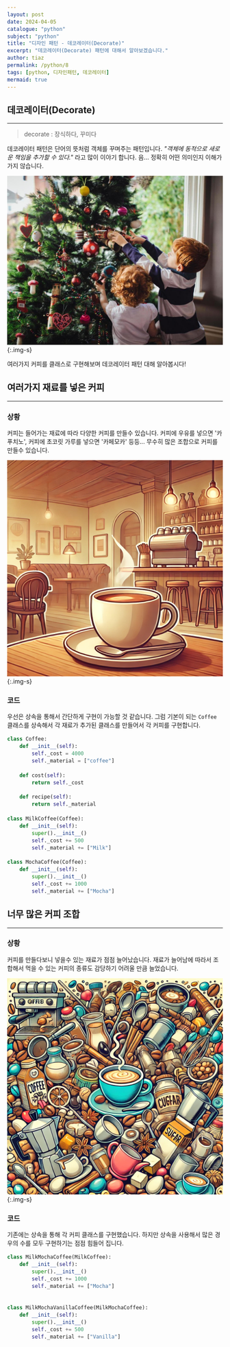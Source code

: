 ```yaml
---
layout: post
date: 2024-04-05
catalogue: "python"
subject: "python"
title: "디자인 패턴 - 데코레이터(Decorate)"
excerpt: "데코레이터(Decorate) 패턴에 대해서 알아보겠습니다."
author: tiaz
permalink: /python/8
tags: [python, 디자인패턴, 데코레이터]
mermaid: true
---
```


## 데코레이터(Decorate)

---

> decorate : 장식하다, 꾸미다

데코레이터 패턴은 단어의 뜻처럼 객체를 꾸며주는 패턴입니다. _"객체에 동적으로 새로운 책임을 추가할 수 있다."_ 라고 많이 이야기 합니다. 음... 정확히 어떤 의미인지 이해가 가지 않습니다.

![decorate](/assets/img/content/python/008/001.png){:.img-s}

여러가지 커피를 클래스로 구현해보며 데코레이터 패턴 대해 알아봅시다!

## 여러가지 재료를 넣은 커피

---

### 상황

커피는 들어가는 재료에 따라 다양한 커피를 만들수 있습니다. 커피에 우유를 넣으면 '카푸치노', 커피에 초코릿 가루를 넣으면 '카페모카' 등등... 무수히 많은 조합으로 커피를 만들수 있습니다.

![다양한 커피](/assets/img/content/python/008/002.png){:.img-s}

### 코드

우선은 상속을 통해서 간단하게 구현이 가능할 것 같습니다. 그럼 기본이 되는 `Coffee` 클래스를 상속해서 각 재료가 추가된 클래스를 만들어서 각 커피를 구현합니다.

```python
class Coffee:
    def __init__(self):
        self._cost = 4000
        self._material = ["coffee"]

    def cost(self):
        return self._cost

    def recipe(self):
        return self._material

class MilkCoffee(Coffee):
    def __init__(self):
        super().__init__()
        self._cost += 500
        self._material += ["Milk"]

class MochaCoffee(Coffee):
    def __init__(self):
        super().__init__()
        self._cost += 1000
        self._material += ["Mocha"]
```

## 너무 많은 커피 조합

---

### 상황

커피를 만들다보니 넣을수 있는 재료가 점점 늘어났습니다. 재료가 늘어남에 따라서 조합해서 먹을 수 있는 커피의 종류도 감당하기 어려울 만큼 늘었습니다.

![너무 많은 재료](/assets/img/content/python/008/003.png){:.img-s}

### 코드

기존에는 상속을 통해 각 커피 클래스를 구현했습니다. 하지만 상속을 사용해서 많은 경우의 수를 모두 구현하기는 점점 힘들어 집니다.

```python
class MilkMochaCoffee(MilkCoffee):
    def __init__(self):
        super().__init__()
        self._cost += 1000
        self._material += ["Mocha"]


class MilkMochaVanillaCoffee(MilkMochaCoffee):
    def __init__(self):
        super().__init__()
        self._cost += 500
        self._material += ["Vanilla"]
```
